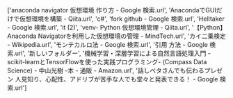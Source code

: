 ['anaconda navigator 仮想環境 作り方 - Google 検索.url', 'AnacondaでGUIだけで仮想環境を構築 - Qiita.url', 'c#',
'fork github - Google 検索.url', 'Helltaker - Google 検索.url', 'it (2)', 'venv- Python 仮想環境管理 - Qiita.url', 
'【Python】Anaconda Navigatorを利用した仮想環境の管理 - MindTech.url', 'カイ二乗検定 - Wikipedia.url', 'モンテカルロ法 - Google 検索.url',
'引用 方法 - Google 検索.url', '新しいフォルダー', '機械学習・深層学習による自然言語処理入門 -scikit-learnとTensorFlowを使った実践プログラミング-
(Compass Data Science) - 中山光樹 -本 - 通販 - Amazon.url', 
'話しベタさんでも伝わるプレゼン 人見知り、心配性、アドリブが苦手な人でも堂々と発表できる！ - Google 検索.url']
